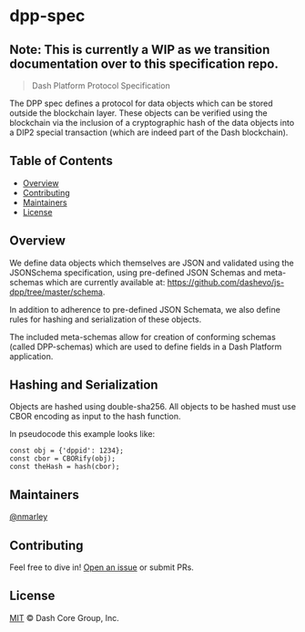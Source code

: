 # dpp-spec

## Note: This is currently a WIP as we transition documentation over to this specification repo.

> Dash Platform Protocol Specification

The DPP spec defines a protocol for data objects which can be stored outside the
blockchain layer. These objects can be verified using the blockchain via the inclusion
of a cryptographic hash of the data objects into a DIP2 special transaction
(which are indeed part of the Dash blockchain).

## Table of Contents

- [Overview](#overview)
- [Contributing](#contributing)
- [Maintainers](#maintainers)
- [License](#license)

## Overview

We define data objects which themselves are JSON and validated using the
JSONSchema specification, using pre-defined JSON Schemas and meta-schemas which
are currently available at: <https://github.com/dashevo/js-dpp/tree/master/schema>.

In addition to adherence to pre-defined JSON Schemata, we also define rules for
hashing and serialization of these objects.

The included meta-schemas allow for creation of conforming schemas (called
DPP-schemas) which are used to define fields in a Dash Platform application.

## Hashing and Serialization

Objects are hashed using double-sha256. All objects to be hashed must use CBOR
encoding as input to the hash function.

In pseudocode this example looks like:

```
const obj = {'dppid': 1234};
const cbor = CBORify(obj);
const theHash = hash(cbor);
```

## Maintainers

[@nmarley](https://github.com/nmarley)

## Contributing

Feel free to dive in! [Open an issue](https://github.com/nmarley/dpp-spec/issues/new) or submit PRs.

## License

[MIT](LICENSE) &copy; Dash Core Group, Inc.
